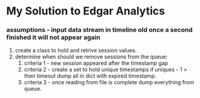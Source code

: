 # My Solution to Edgar Analytics
### assumptions - input data stream in timeline old once a second finished it will not appear again
1. create a class to hold and retrive session values.
2. determine when should we remove sessions from the queue:
    1. criteria 1 - new session appeared after the timestamp gap
    2. criteria 2 - create a set to hold unique timestamps if uniques - 1 > then timeout dump all in dict with expired timestamp.
    3. criteria 3 - once reading from file is complete dump everything from queue.